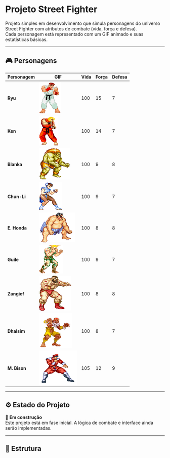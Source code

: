 # Projeto Street Fighter

Projeto simples em desenvolvimento que simula personagens do universo Street Fighter com atributos de combate (vida, força e defesa).  
Cada personagem está representado com um GIF animado e suas estatísticas básicas.

---

## 🎮 Personagens

| Personagem | GIF | Vida | Força | Defesa |
|-----------|-----|------|-------|--------|
| **Ryu** | ![Ryu](visual/ryu.gif) | 100 | 15 | 7 |
| **Ken** | ![Ken](visual/ken.gif) | 100 | 14 | 7 |
| **Blanka** | ![Blanka](visual/blanka.gif) | 100 | 9 | 8 |
| **Chun-Li** | ![Chun-Li](visual/chun-li.gif) | 100 | 9 | 7 |
| **E. Honda** | ![E. Honda](visual/ehonda.gif) | 100 | 8 | 8 |
| **Guile** | ![Guile](visual/guile.gif) | 100 | 9 | 7 |
| **Zangief** | ![Zangief](visual/zangief.gif) | 100 | 8 | 8 |
| **Dhalsim** | ![Dhalsim](visual/dhalsim.gif) | 100 | 8 | 7 |
| **M. Bison** | ![Bison](visual/bison.gif) | 105 | 12 | 9 |

---

## ⚙️ Estado do Projeto

🚧 **Em construção**  
Este projeto está em fase inicial. A lógica de combate e interface ainda serão implementadas.

---

## 📁 Estrutura

